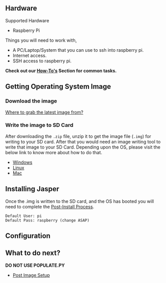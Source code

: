 ## Hardware
Supported Hardware
* Raspberry Pi

Things you will need to work with,
* A PC/Laptop/System that you can use to ssh into raspberry pi.
* Internet access.
* SSH access to raspberry pi.

**Check out our [How-To's](../how) Section for common tasks.**

## Getting Operating System Image
### Download the image
  [Where to grab the latest image from?](images/README.md)
### Write the image to SD Card
  After downloading the `.zip` file, unzip it to get the image file (`.img`) for writing to your SD card. After that you would need an image writing tool to write that image to your SD Card. Depending upon the OS, please visit the below link to know more about how to do that.
* [Windows](install-image/windows.md)
* [Linux](install-image/linux.md)
* [Mac](install-image/mac.md)

## Installing Jasper
Once the .img is written to the SD card, and the OS has booted you will need to complete the [Post-Install Process](jasper-client/Jasper-Post-Image-Setup.md).

    Default User: pi  
    Default Pass: raspberry (change ASAP)

## Configuration
## What to do next?
**DO NOT USE POPULATE.PY**

* [Post Image Setup](https://github.com/mattcurrycom/Documentation/blob/master/jasper/jasper-client/Jasper-Post-Image-Setup.md)
